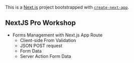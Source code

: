 This is a [Next.js](https://nextjs.org) project bootstrapped with [`create-next-app`](https://nextjs.org/docs/app/api-reference/cli/create-next-app).

## NextJS Pro Workshop

- Forms Management with Next.js App Route
  - Client-side From Validation
  - JSON POST request
  - Form Data
  - Server Action Form Data
